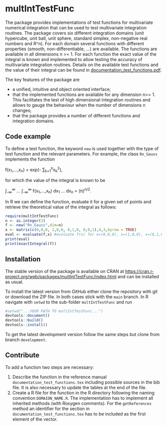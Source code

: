 # multIntTestFunc
The package provides implementations of test functions for multivariate numerical integration that can be used to test multivariate integration routines.
The package covers six different integration domains (unit hypercube, unit ball, unit sphere, standard simplex, non-negative real numbers and R^n).
For each domain several functions with different properties (smooth, non-differentiable, ...) are available. The functions are available in all dimensions n >= 1.
For each function the exact value of the integral is known and implemented to allow testing the accuracy of multivariate integration routines.
Details on the available test functions and the value of their integral can be found in <a href="documentation_test_functions.pdf">documentation_test_functions.pdf</a>.

The key features of the package are
- a unified, intuitive and object oriented interface;
- that the implemented functions are available for any dimension n>= 1. This facilitates the test of high dimensional integration routines and allows to gauge the behaviour when the number of dimensions n changes;
- that the package provides a number of different functions and integration domains.

## Code example
To define a test function, the keyword `new` is used together with the type of test function and the relevant parameters.
For example, the class `Rn_Gauss` implements the function

f(x<sub>1</sub>,...,x<sub>n</sub>) = exp(- &sum;<sub>k=1</sub><sup>n</sup>x<sub>k</sub><sup>2</sup>),

for which the value of the integral is known to be
 
&int;<sub>-&infin;</sub><sup>&infin;</sup> ... &int;<sub>-&infin;</sub><sup>&infin;</sup> f(x<sub>1</sub>,...,x<sub>n</sub>) dx<sub>1</sub> ... dx<sub>n</sub> = (&pi;)<sup>n/2</sup>.

In R we can define the function, evaluate it for a given set of points and retrieve the theoretical value of the integral as follows: 
```r
require(multIntTestFunc)
n <- as.integer(3)
f <- new("Rn_Gauss",dim=n)
x <- matrix(c(0,0,0, 1,0,0, 0,1,0, 0,0,1),4,3,byrow = TRUE)
eval <- evaluate(f,x) #evaluate f(x) for x=(0,0,0), x=(1,0,0), x=(0,1,0) and x=(0,0,1)
print(eval)
print(exactIntegral(f))
```

## Installation
The stable version of the package is available on CRAN at <a href="https://cran.r-project.org/web/packages/multIntTestFunc/index.html">https://cran.r-project.org/web/packages/multIntTestFunc/index.html</a> and can be installed as usual.

To install the latest version from GitHub either clone the repository with git or download the ZIP file.
In both cases stick with the `main` branch.
In R navigate with `setwd` to the sub-folder `multIntTestFunc` and run
```r
#setwd("...YOUR PATH TO multIntTestFunc...") 
devtools::document()
devtools::build()
devtools::install()
```

To get the latest development version follow the same steps but clone from branch `development`.

## Contribute
To add a function two steps are necessary:

1. Describe the function in the reference manual `documentation_test_functions.tex` including possible sources in the bib file. It is also necessary to update the tables at the end of the file.
1. Create a R file for the function in the R directory following the naming convention `DOMAION_NAME.R`. The implementation has to implement all inherited methods (with Roxygen comments). For the `getReferences` method an identifier for the section in `documentation_test_functions.tex` has to be included as the first element of the vector. 

